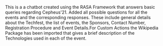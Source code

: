 This is a a chatbot created using the RASA Framework that answers basic queries regarding Cepheus'21. Added all possible questions for all the events and the
corresponding responses. These include general details about the Techfest, the list of events, the Sponsors, Contact Number, Registration Procedure and Event Details.For Custom Actions the Wikipedia Package has been imported that gives a brief description of the Technologies used in each of the event.
